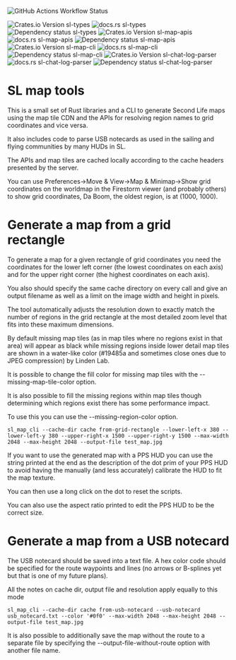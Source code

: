 ![GitHub Actions Workflow Status](https://img.shields.io/github/actions/workflow/status/taladar/sl-map-tools/github-release.yaml)

![Crates.io Version sl-types](https://img.shields.io/crates/v/sl-types) ![docs.rs sl-types](https://img.shields.io/docsrs/sl-types) ![Dependency status sl-types](https://deps.rs/crate/sl-types)
![Crates.io Version sl-map-apis](https://img.shields.io/crates/v/sl-map-apis) ![docs.rs sl-map-apis](https://img.shields.io/docsrs/sl-map-apis) ![Dependency status sl-map-apis](https://deps.rs/crate/sl-map-apis)
![Crates.io Version sl-map-cli](https://img.shields.io/crates/v/sl-map-cli) ![docs.rs sl-map-cli](https://img.shields.io/docsrs/sl-map-cli) ![Dependency status sl-map-cli](https://deps.rs/crate/sl-map-cli)
![Crates.io Version sl-chat-log-parser](https://img.shields.io/crates/v/sl-chat-log-parser) ![docs.rs sl-chat-log-parser](https://img.shields.io/docsrs/sl-chat-log-parser) ![Dependency status sl-chat-log-parser](https://deps.rs/crate/sl-chat-log-parser)

# SL map tools

This is a small set of Rust libraries and a CLI to generate
Second Life maps using the map tile CDN and the APIs for
resolving region names to grid coordinates and vice versa.

It also includes code to parse USB notecards as used in the sailing
and flying communities by many HUDs in SL.

The APIs and map tiles are cached locally according to the cache headers
presented by the server.

You can use Preferences->Move & View->Map & Minimap->Show grid coordinates on
the worldmap in the Firestorm viewer (and probably others) to show grid
coordinates, Da Boom, the oldest region, is at (1000, 1000).

# Generate a map from a grid rectangle

To generate a map for a given rectangle of grid coordinates you need the
coordinates for the lower left corner (the lowest coordinates on each axis)
and for the upper right corner (the highest coordinates on each axis).

You also should specify the same cache directory on every call and give an
output filename as well as a limit on the image width and height in pixels.

The tool automatically adjusts the resolution down to exactly match the number
of regions in the grid rectangle at the most detailed zoom level that fits into
these maximum dimensions.

By default missing map tiles (as in map tiles where no regions exist in that
area) will appear as black while missing regions inside lower detail map tiles
are shown in a water-like color (#19485a and sometimes close ones due to
JPEG compression) by Linden Lab.

It is possible to change the fill color for missing map tiles with the
--missing-map-tile-color option.

It is also possible to fill the missing regions within map tiles though
determining which regions exist there has some performance impact.

To use this you can use the  --missing-region-color option.


```
sl_map_cli --cache-dir cache from-grid-rectangle --lower-left-x 380 --lower-left-y 380 --upper-right-x 1500 --upper-right-y 1500 --max-width 2048 --max-height 2048 --output-file test_map.jpg
```

If you want to use the generated map with a PPS HUD you can use the string
printed at the end as the description of the dot prim of your PPS HUD to avoid
having the manually (and less accurately) calibrate the HUD to fit
the map texture.

You can then use a long click on the dot to reset the scripts.

You can also use the aspect ratio printed to edit the PPS HUD to be the correct
size.

# Generate a map from a USB notecard

The USB notecard should be saved into a text file. A hex color code
should be specified for the route waypoints and lines (no arrows or
B-splines yet but that is one of my future plans).

All the notes on cache dir, output file and resolution apply equally to this
mode


```
sl_map_cli --cache-dir cache from-usb-notecard --usb-notecard usb_notecard.txt --color '#0f0' --max-width 2048 --max-height 2048 --output-file test_map.jpg
```

It is also possible to additionally save the map without the route to a separate file by specifying the --output-file-without-route option with another file name.
